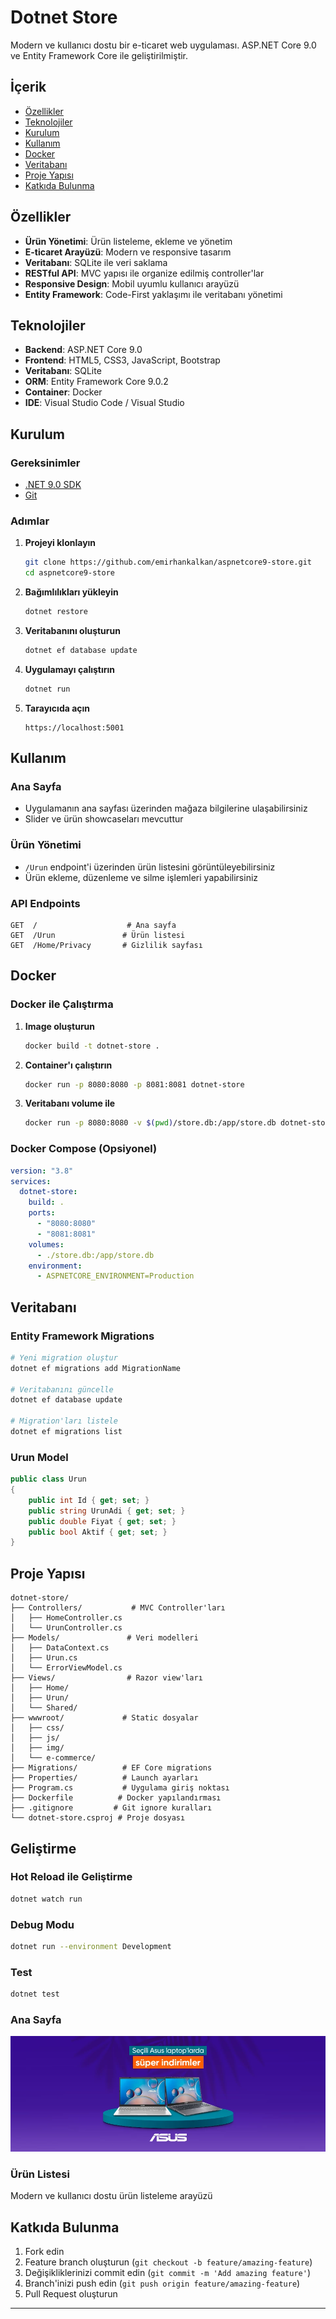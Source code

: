 # Dotnet Store

Modern ve kullanıcı dostu bir e-ticaret web uygulaması. ASP.NET Core 9.0 ve Entity Framework Core ile geliştirilmiştir.

## İçerik

- [Özellikler](#-özellikler)
- [Teknolojiler](#-teknolojiler)
- [Kurulum](#-kurulum)
- [Kullanım](#-kullanım)
- [Docker](#-docker)
- [Veritabanı](#-veritabanı)
- [Proje Yapısı](#-proje-yapısı)
- [Katkıda Bulunma](#-katkıda-bulunma)

## Özellikler

- **Ürün Yönetimi**: Ürün listeleme, ekleme ve yönetim
- **E-ticaret Arayüzü**: Modern ve responsive tasarım
- **Veritabanı**: SQLite ile veri saklama
- **RESTful API**: MVC yapısı ile organize edilmiş controller'lar
- **Responsive Design**: Mobil uyumlu kullanıcı arayüzü
- **Entity Framework**: Code-First yaklaşımı ile veritabanı yönetimi

## Teknolojiler

- **Backend**: ASP.NET Core 9.0
- **Frontend**: HTML5, CSS3, JavaScript, Bootstrap
- **Veritabanı**: SQLite
- **ORM**: Entity Framework Core 9.0.2
- **Container**: Docker
- **IDE**: Visual Studio Code / Visual Studio

## Kurulum

### Gereksinimler

- [.NET 9.0 SDK](https://dotnet.microsoft.com/download/dotnet/9.0)
- [Git](https://git-scm.com/)

### Adımlar

1. **Projeyi klonlayın**

   ```bash
   git clone https://github.com/emirhankalkan/aspnetcore9-store.git
   cd aspnetcore9-store
   ```

2. **Bağımlılıkları yükleyin**

   ```bash
   dotnet restore
   ```

3. **Veritabanını oluşturun**

   ```bash
   dotnet ef database update
   ```

4. **Uygulamayı çalıştırın**

   ```bash
   dotnet run
   ```

5. **Tarayıcıda açın**
   ```
   https://localhost:5001
   ```

## Kullanım

### Ana Sayfa

- Uygulamanın ana sayfası üzerinden mağaza bilgilerine ulaşabilirsiniz
- Slider ve ürün showcaseları mevcuttur

### Ürün Yönetimi

- `/Urun` endpoint'i üzerinden ürün listesini görüntüleyebilirsiniz
- Ürün ekleme, düzenleme ve silme işlemleri yapabilirsiniz

### API Endpoints

```
GET  /                    # Ana sayfa
GET  /Urun               # Ürün listesi
GET  /Home/Privacy       # Gizlilik sayfası
```

## Docker

### Docker ile Çalıştırma

1. **Image oluşturun**

   ```bash
   docker build -t dotnet-store .
   ```

2. **Container'ı çalıştırın**

   ```bash
   docker run -p 8080:8080 -p 8081:8081 dotnet-store
   ```

3. **Veritabanı volume ile**
   ```bash
   docker run -p 8080:8080 -v $(pwd)/store.db:/app/store.db dotnet-store
   ```

### Docker Compose (Opsiyonel)

```yaml
version: "3.8"
services:
  dotnet-store:
    build: .
    ports:
      - "8080:8080"
      - "8081:8081"
    volumes:
      - ./store.db:/app/store.db
    environment:
      - ASPNETCORE_ENVIRONMENT=Production
```

## Veritabanı

### Entity Framework Migrations

```bash
# Yeni migration oluştur
dotnet ef migrations add MigrationName

# Veritabanını güncelle
dotnet ef database update

# Migration'ları listele
dotnet ef migrations list
```

### Urun Model

```csharp
public class Urun
{
    public int Id { get; set; }
    public string UrunAdi { get; set; }
    public double Fiyat { get; set; }
    public bool Aktif { get; set; }
}
```

## Proje Yapısı

```
dotnet-store/
├── Controllers/           # MVC Controller'ları
│   ├── HomeController.cs
│   └── UrunController.cs
├── Models/               # Veri modelleri
│   ├── DataContext.cs
│   ├── Urun.cs
│   └── ErrorViewModel.cs
├── Views/                # Razor view'ları
│   ├── Home/
│   ├── Urun/
│   └── Shared/
├── wwwroot/             # Static dosyalar
│   ├── css/
│   ├── js/
│   ├── img/
│   └── e-commerce/
├── Migrations/          # EF Core migrations
├── Properties/          # Launch ayarları
├── Program.cs           # Uygulama giriş noktası
├── Dockerfile          # Docker yapılandırması
├── .gitignore         # Git ignore kuralları
└── dotnet-store.csproj # Proje dosyası
```

## Geliştirme

### Hot Reload ile Geliştirme

```bash
dotnet watch run
```

### Debug Modu

```bash
dotnet run --environment Development
```

### Test

```bash
dotnet test
```

### Ana Sayfa

![Ana Sayfa](wwwroot/img/slider-1.jpeg)

### Ürün Listesi

Modern ve kullanıcı dostu ürün listeleme arayüzü

## Katkıda Bulunma

1. Fork edin
2. Feature branch oluşturun (`git checkout -b feature/amazing-feature`)
3. Değişikliklerinizi commit edin (`git commit -m 'Add amazing feature'`)
4. Branch'inizi push edin (`git push origin feature/amazing-feature`)
5. Pull Request oluşturun

---
